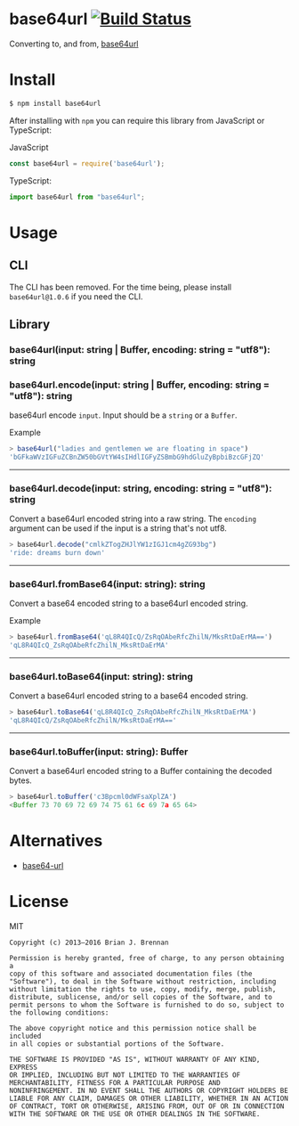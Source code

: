 # base64url  [![Build Status](https://secure.travis-ci.org/brianloveswords/base64url.png)](http://travis-ci.org/brianloveswords/base64url)

Converting to, and from, [base64url](http://en.wikipedia.org/wiki/Base64#RFC_4648)

# Install

```bash
$ npm install base64url
```

After installing with `npm` you can require this library from JavaScript or TypeScript:

JavaScript
```js
const base64url = require('base64url');
```

TypeScript:
```typescript
import base64url from "base64url";
```

# Usage

## CLI

The CLI has been removed. For the time being, please install `base64url@1.0.6` if you need the CLI.

## Library

### base64url(input: string | Buffer, encoding: string = "utf8"): string

### base64url.encode(input: string | Buffer, encoding: string = "utf8"): string

base64url encode `input`. Input should be a `string` or a `Buffer`.


Example

```js
> base64url("ladies and gentlemen we are floating in space")
'bGFkaWVzIGFuZCBnZW50bGVtYW4sIHdlIGFyZSBmbG9hdGluZyBpbiBzcGFjZQ'
```

---

### base64url.decode(input: string, encoding: string = "utf8"): string

Convert a base64url encoded string into a raw string. The `encoding` argument can be used if the input is a string that's not utf8.

```js
> base64url.decode("cmlkZTogZHJlYW1zIGJ1cm4gZG93bg")
'ride: dreams burn down'
```

---

### base64url.fromBase64(input: string): string

Convert a base64 encoded string to a base64url encoded string.

Example

```js
> base64url.fromBase64('qL8R4QIcQ/ZsRqOAbeRfcZhilN/MksRtDaErMA==')
'qL8R4QIcQ_ZsRqOAbeRfcZhilN_MksRtDaErMA'
```

---


### base64url.toBase64(input: string): string

Convert a base64url encoded string to a base64 encoded string.

```js
> base64url.toBase64('qL8R4QIcQ_ZsRqOAbeRfcZhilN_MksRtDaErMA')
'qL8R4QIcQ/ZsRqOAbeRfcZhilN/MksRtDaErMA=='
```

---


### base64url.toBuffer(input: string): Buffer

Convert a base64url encoded string to a Buffer containing the decoded bytes.

```js
> base64url.toBuffer('c3Bpcml0dWFsaXplZA')
<Buffer 73 70 69 72 69 74 75 61 6c 69 7a 65 64>
```

# Alternatives

- [base64-url](https://github.com/joaquimserafim/base64-url)

# License

MIT

```
Copyright (c) 2013–2016 Brian J. Brennan

Permission is hereby granted, free of charge, to any person obtaining a
copy of this software and associated documentation files (the
"Software"), to deal in the Software without restriction, including
without limitation the rights to use, copy, modify, merge, publish,
distribute, sublicense, and/or sell copies of the Software, and to
permit persons to whom the Software is furnished to do so, subject to
the following conditions:

The above copyright notice and this permission notice shall be included
in all copies or substantial portions of the Software.

THE SOFTWARE IS PROVIDED "AS IS", WITHOUT WARRANTY OF ANY KIND, EXPRESS
OR IMPLIED, INCLUDING BUT NOT LIMITED TO THE WARRANTIES OF
MERCHANTABILITY, FITNESS FOR A PARTICULAR PURPOSE AND
NONINFRINGEMENT. IN NO EVENT SHALL THE AUTHORS OR COPYRIGHT HOLDERS BE
LIABLE FOR ANY CLAIM, DAMAGES OR OTHER LIABILITY, WHETHER IN AN ACTION
OF CONTRACT, TORT OR OTHERWISE, ARISING FROM, OUT OF OR IN CONNECTION
WITH THE SOFTWARE OR THE USE OR OTHER DEALINGS IN THE SOFTWARE.
```
